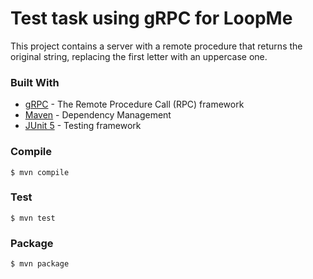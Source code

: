 # Test task using gRPC for LoopMe

This project contains a server with a remote procedure that returns the original string, replacing the first letter with an uppercase one.

### Built With

* [gRPC](https://grpc.io/) - The Remote Procedure Call (RPC) framework
* [Maven](https://maven.apache.org/) - Dependency Management
* [JUnit 5](https://junit.org/junit5/) - Testing framework

### Compile

```
$ mvn compile
```

### Test

```
$ mvn test
```

### Package

```
$ mvn package
```